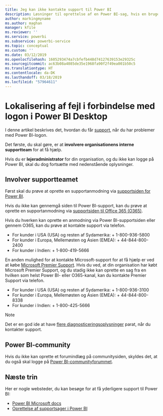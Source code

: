 ```yaml
---
title: Jeg kan ikke kontakte support til Power BI
description: Løsninger til oprettelse af en Power BI-sag, hvis en bruger ikke kan logge på
author: markingmyname
ms.author: maghan
manager: kfile
ms.reviewer: ''
ms.service: powerbi
ms.subservice: powerbi-service
ms.topic: conceptual
ms.custom: ''
ms.date: 03/12/2019
ms.openlocfilehash: 1605293474a7cbfefb448d74127639153e29325c
ms.sourcegitcommit: ac63b08a4085de35e1968fa90f2f49ea001b50c5
ms.translationtype: HT
ms.contentlocale: da-DK
ms.lasthandoff: 03/18/2019
ms.locfileid: "57964611"
---
```

# <a name="troubleshooting-sign-in-issues-for-power-bi"></a>Lokalisering af fejl i forbindelse med logon i Power BI Desktop

I denne artikel beskrives det, hvordan du får [support](https://powerbi.microsoft.com/support/), når du har problemer med Power BI-logon.

Det første, du skal gøre, er at **involvere organisationens interne supportteam** for at få hjælp.

Hvis du er **lejeradministrator** for din organisation, og du ikke kan logge på Power BI, skal du dog fortsætte med nedenstående oplysninger.

## <a name="engage-the-support-team"></a>Involver supportteamet

Først skal du prøve at oprette en supportanmodning via [supportsiden for Power BI](https://powerbi.microsoft.com/en-us/support/).

Hvis du ikke kan gennemgå siden til Power BI-support, kan du prøve at oprette en supportanmodning via [supportsiden til Office 365 (O365)](https://support.office.com/home/contact).

Hvis du hverken kan oprette en anmodning via Power BI-supportsiden eller gennem O365, kan du prøve at kontakte support via telefon.

* For kunder i USA (USA) og resten af Sydamerika: + 1-800-936-5800
* For kunder i Europa, Mellemøsten og Asien (EMEA): + 44-844-800-2400
* For kunder i Indien: + 1-800-419-5666

En anden mulighed for at kontakte Microsoft-support for at få hjælp er ved at købe [Microsoft Premier Support](https://support.microsoft.com/premier). Hvis du ved, at din organisation har købt Microsoft Premier Support, og du stadig ikke kan oprette en sag fra en hvilken som helst Power BI- eller O365-kanal, kan du kontakte Premier Support via telefon.

* For kunder i USA (USA) og resten af Sydamerika: + 1-800-936-3100
* For kunder i Europa, Mellemøsten og Asien (EMEA): + 44-844-800-8338
* For kunder i Indien: + 1-800-425-5666

> [!Note]
> Det er en god ide at have [flere diagnosticeringsoplysninger](service-admin-capturing-additional-diagnostic-information-for-power-bi.md) parat, når du kontakter support.

## <a name="power-bi-community"></a>Power BI-community

Hvis du ikke kan oprette et forumindlæg på communitysiden, skyldes det, at du også skal logge på [Power BI-communityforummet](https://community.powerbi.com/).

## <a name="next-steps"></a>Næste trin

Her er nogle websteder, du kan besøge for at få yderligere support til Power BI:

* [Power BI Microsoft docs](https://docs.microsoft.com/power-bi/)
* [Oprettelse af supportsager i Power BI](https://blogs.msdn.microsoft.com/charles_sterling/2017/12/01/creating-power-bi-support-cases/)